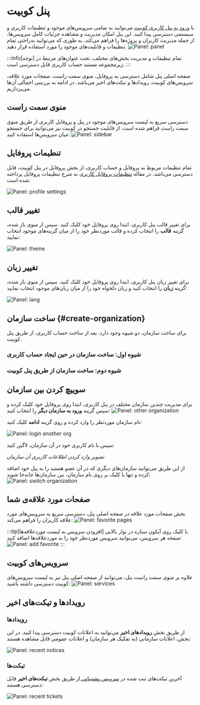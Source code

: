 # پنل کوبیت

با [ورود به پنل کاربری کوبیت](https://auth.kubit.ir/fa/login) می‌توانید به تمامی سرویس‌های موجود و تنظیمات کاربری و سیستمی دسترسی پیدا کنید. این پنل امکان مدیریت و مشاهده جزئیات کامل سرویس‌ها، از جمله مدیریت کاربران و پروژه‌ها را فراهم می‌کند، به طوری که می‌توانید به‌راحتی تمام تنظیمات و قابلیت‌های موجود را مورد استفاده قرار دهید.
![Panel: panel](panel.png)

:::info[توجه]
تمام تنظیمات و مدیریت بخش‌های مختلف، تحت عنوان‌های مرتبط در زیرمجموعه مستند حساب کاربری قابل دسترسی است.
:::

صفحه اصلی پنل شامل دسترسی به پروفایل، منوی سمت راست، صفحات مورد علاقه، سرویس‌های کوبیت، رویدادها و تیکت‌های اخیر می‌باشد. در ادامه به بررسی اجمالی آن‌ها می‌پردازیم.

## منوی سمت راست

دسترسی سریع به لیست سرویس‌های موجود در پنل و پروفایل کاربری از طریق منوی سمت راست فراهم شده است. از قابلیت جستجو در کوبیت نیز می‌توانید برای جستجو میان سرویس‌ها استفاده کنید:
![Panel: sidebar](sidebar.png)

## تنطیمات پروفایل

تمام تنظیمات مربوط به پروفایل و حساب کاربری، از بخش پروفایل در پنل کوبیت، قابل دسترسی می‌باشد. در مقاله [تنظیمات پروفایل کاربری](../profile-settings) به شرح تنظیمات پروفایل پرداخته شده است.

![Panel: profile settings](profile-settings.png)

## تغییر قالب

برای تغییر قالب پنل کاربری، ابتدا روی پروفایل خود کلیک کنید. سپس از منوی باز شده، گزینه **قالب** را انتخاب کرده و قالب موردنظر خود را از میان گزینه‌های موجود انتخاب نمایید:

![Panel: theme](theme.png)

## تغییر زبان

برای تغییر زبان پنل کاربری، ابتدا روی پروفایل خود کلیک کنید. سپس از منوی باز شده، گزینه **زبان** را انتخاب کنید و زبان دلخواه خود را از میان زبان‌های موجود انتخاب نمایید:

![Panel: lang](lang.png)

## ساخت سازمان {#create-organization}

برای ساخت سازمان، دو شیوه وجود دارد. بعد از ساخت حساب کاربری، از طریق پنل کوبیت.

### شیوه اول: ساخت سازمان در حین ایجاد حساب کاربری

### شیوه دوم: ساخت سازمان از طریق پنل کوبیت

## سوییچ کردن بین سازمان

برای مدیریت چندین سازمان مختلف در پنل کاربری، ابتدا روی پروفایل خود کلیک کرده و سپس گزینه **ورود به سازمان دیگر** را انتخاب کنید:
![Panel: other organization](other-organization.png)

نام سازمان موردنظر را وارد کرده و روی گزینه **ادامه** کلیک کنید:

![Panel: login another org](login-another-org.png)

سپس با نام کاربری خود در آن سازمان، لاگین کنید:

_تصویر وارد کردن اطلاعات کاربری آن سازمان_

از این طریق می‌توانید سازمان‌های دیگری که در آن عضو هستید را به پنل خود اضافه کرده و تنها با کلیک بر روی نام سازمان، بین سازمان‌ها جابه‌جا شوید:
![Panel: switch organization](switch-organization.png)

## صفحات مورد علاقه‌ی شما

بخش صفحات مورد علاقه در صفحه اصلی پنل، دسترسی سریع به سرویس‌های مورد علاقه کاربران را فراهم می‌کند:
![Panel: favorite pages](favorite-pages.png)

:::tip[افزودن سرویس به لیست موردعلاقه‌ها]
با کلیک روی آیکون ستاره در نوار بالایی صفحه هر سرویس، می‌توانید سرویس موردنظر خود را به موردعلاقه‌ها اضافه کنید:
![Panel: add favorite](add-favorite.png)
:::

## سرویس‌های کوبیت

علاوه بر منوی سمت راست پنل، می‌توانید از صفحه اصلی پنل نیز به لیست سرویس‌های کوبیت دسترسی داشته باشید:
![Panel: services](services.png)

## رویدادها و تیکت‌های اخیر

### رویدادها

از طریق بخش **رویدادهای اخیر** می‌توانید به اعلانات کوبیت دسترسی پیدا کنید. در این بخش، اعلانات سازمانی (به تفکیک هر سازمان) و اعلانات عمومی قابل مشاهده هستند:

![Panel: recent notices](recent-notices.png)

### تیکت‌ها

آخرین تیکت‌های ثبت شده در [سرویس پشتیبانی ](../../ticketing) از طریق بخش **تیکت‌های اخیر** قابل دسترسی هستند:

![Panel: recent tickets](recent-tickets.png)

